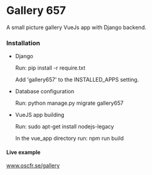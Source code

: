 # Gallery 657 #

A small picture gallery VueJs app with Django backend.

### Installation ###
  
* Django

  Run: pip install -r require.txt
  
  Add 'gallery657' to the INSTALLED_APPS setting.
  
* Database configuration

  Run: python manage.py migrate gallery657
  
* VueJS app building
  
  Run: sudo apt-get install nodejs-legacy
  
  In the vue_app directory run: npm run build
  


#### Live example ####
  www.oscfr.se/gallery
  
